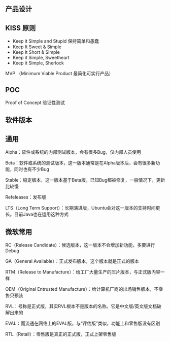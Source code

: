 产品设计
----------

## KISS 原则
* Keep it Simple and Stupid   保持简单和愚蠢
* Keep It Sweet & Simple
* Keep It Short & Simple
* Keep it Simple, Sweetheart
* Keep it Simple, Sherlock

MVP （Minimum Viable Product 最简化可实行产品）


## POC
Proof of Concept    验证性测试

软件版本
---------
## 通用
Alpha：软件或系统的内部测试版本，会有很多Bug，仅内部人员使用

Beta：软件或系统的测试版本，这一版本通常是在Alpha版本后，会有很多新功能，同时也有不少Bug

Stable：稳定版本，这一版本基于Beta版，已知Bug都被修复，一般情况下，更新比较慢

Refeleases：发布版

LTS（Long Term Support）：长期演进版，Ubuntu会对这一版本的支持时间更长。目前Java也在运用这种方式

## 微软常用

RC（Release Candidate）：候选版本，这一版本不会增加新功能，多要进行Debug

GA（General Available）：正式发布版本，这个版本就是正式的版本

RTM（Release to Manufacture）：给工厂大量生产的压片版本，与正式版内容一样

OEM（Original Entrusted Manufacture）：给计算机厂商的出场销售版本，不零售只预装

RVL：号称是正式版，其实RVL根本不是版本的名称。它是中文版/英文版文档破解出来的

EVAL：而流通在网络上的EVAL版，与“评估版”类似，功能上和零售版没有区别

RTL（Retail）：零售版是真正的正式版，正式上架零售版
